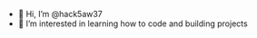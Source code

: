 - 👋 Hi, I’m @hack5aw37
- 👀 I’m interested in learning how to code and building projects

<!---
hack5aw37/hack5aw37 is a ✨ special ✨ repository because its `README.md` (this file) appears on your GitHub profile.
You can click the Preview link to take a look at your changes.
--->
